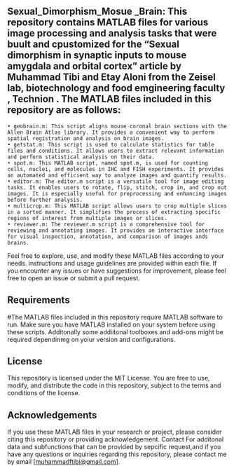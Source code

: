## Sexual_Dimorphism_Mosue _Brain: This repository contains MATLAB files for various image processing and analysis tasks that were buult and cpustomized for the “Sexual dimorphism in synaptic inputs to mouse amygdala and orbital cortex” article by Muhammad Tibi and Etay Aloni from the Zeisel lab, biotechnology and food emgineering faculty , Technion . The MATLAB files included in this repository are as follows:
    • geobrain.m: This script aligns mouse coronal brain sections with the Allen Brain Atlas library. It provides a convenient way to perform spatial registration and analysis on brain images.
    • getstat.m: This script is used to calculate statistics for table files and conditions. It allows users to extract relevant information and perform statistical analysis on their data.
    • spot.m: This MATLAB script, named spot.m, is used for counting cells, nuclei, and molecules in IHC and FISH experiments. It provides an automated and efficient way to analyze images and quantify results.
    • editor.m: The editor.m script is a versatile tool for image editing tasks. It enables users to rotate, flip, stitch, crop in, and crop out images. It is especially useful for preprocessing and enhancing images before further analysis.
    • multicrop.m: This MATLAB script allows users to crop multiple slices in a sorted manner. It simplifies the process of extracting specific regions of interest from multiple images or slices.
    • reviewer.m: The reviewer.m script is a comprehensive tool for reviewing and annotating images. It provides an interactive interface for visual inspection, annotation, and comparison of images ands brains.
Feel free to explore, use, and modify these MATLAB files according to your needs.  instructions and usage guidelines are provided within each file. If you encounter any issues or have suggestions for improvement, please feel free to open an issue or submit a pull request. 
## Requirements
#The MATLAB files included in this repository require MATLAB software to run. Make sure you have MATLAB installed on your system before using these scripts. Additonally some addiitonal toolboxes and add-ons might be required dependinmg on yoiur version and configurations. 
## License
This repository is licensed under the MIT License. You are free to use, modify, and distribute the code in this repository, subject to the terms and conditions of the license.
## Acknowledgements
If you use these MATLAB files in your research or project, please consider citing this repository or providing acknowledgement.
Contact
For additonal  data and subfunctions that can be provided by sepcific request,and if you have any questions or inquiries regarding this repository, please contact me by email [muhammadftibi@gmail.com].
 
